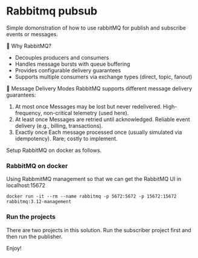 # Rabbitmq pubsub
Simple domonstration of how to use rabbitMQ for publish and subscribe events or messages.

🧩 Why RabbitMQ?
- Decouples producers and consumers
- Handles message bursts with queue buffering
- Provides configurable delivery guarantees
- Supports multiple consumers via exchange types (direct, topic, fanout)

🔁 Message Delivery Modes
RabbitMQ supports different message delivery guarantees:
1. At most once	Messages may be lost but never redelivered.	High-frequency, non-critical telemetry (used here).
2. At least once	Messages are retried until acknowledged.	Reliable event delivery (e.g., billing, transactions).
3. Exactly once	Each message processed once (usually simulated via idempotency).	Rare; costly to implement.


Setup RabbitMQ on docker as follows.

### RabbitMQ on docker
Using RabbmitMQ management so that we can get the RabbitMQ UI in localhost:15672

```docker run -it --rm --name rabbitmq -p 5672:5672 -p 15672:15672 rabbitmq:3.12-management```

### Run the projects
There are two projects in this solution. Run the subscriber project first and then run the publisher.

Enjoy!
